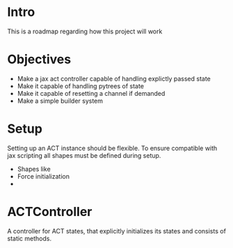 # Intro

This is a roadmap regarding how this project will work

# Objectives

* Make a jax act controller capable of handling explictly passed state
* Make it capable of handling pytrees of state
* Make it capable of resetting a channel if demanded
* Make a simple builder system

# Setup

Setting up an ACT instance should be flexible. To ensure compatible with jax scripting
all shapes must be defined during setup. 

* Shapes like
* Force initialization
* 


# ACTController

A controller for ACT states, that explicitly initializes its states and consists of 
static methods. 
